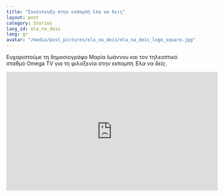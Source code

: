 ```yaml
---
title: "Συνέντευξη στην εκπομπή έλα να δεις"
layout: post
category: Stories
lang_id: ela_na_deis
lang: gr
avatar: "/media/post_pictures/ela_na_deis/ela_na_deis_logo_square.jpg"
---
```


Ευχαριστούμε τη δημοσιογράφο Μαρία Ιωάννου και τον τηλεοπτικό σταθμό Omega TV για τη φιλοξενία στην εκπομπή *Έλα να δείς*.

<div class="spacing">
	<div class="videoWrapper">
	<iframe width="560" height="315" src="https://www.youtube.com/embed/6wuBvEIrzFU" frameborder="0" allow="accelerometer; autoplay; clipboard-write; encrypted-media; gyroscope; picture-in-picture" allowfullscreen></iframe>
	</div>
</div>